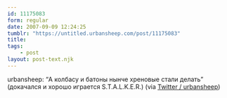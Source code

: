 ```yaml
---
id: 11175083
form: regular
date: 2007-09-09 12:24:25
tumblr: "https://untitled.urbansheep.com/post/11175083"
title:
tags:
    - post
layout: post-text.njk
---
```


<p>urbansheep: &ldquo;А колбасу и батоны нынче хреновые стали делать&rdquo; (докачался и хорошо играется S.T.A.L.K.E.R.) (via <a href="http://twitter.com/urbansheep/statuses/256284592">Twitter / urbansheep</a>)</p>

